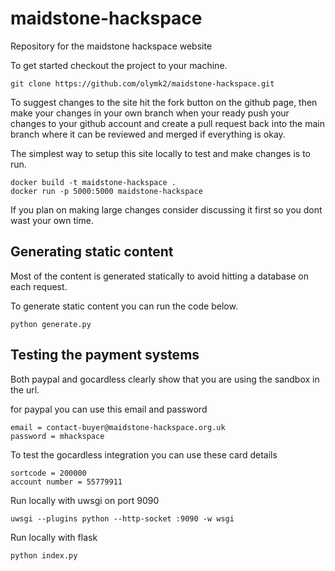 # maidstone-hackspace
Repository for the maidstone hackspace website

To get started checkout the project to your machine.

    git clone https://github.com/olymk2/maidstone-hackspace.git

To suggest changes to the site hit the fork button on the github page, then make your changes in your own branch when your ready 
push your changes to your github account and create a pull request back into the main branch where it can be reviewed and merged
if everything is okay.

The simplest way to setup this site locally to test and make changes is to run.

    docker build -t maidstone-hackspace .
    docker run -p 5000:5000 maidstone-hackspace

If you plan on making large changes consider discussing it first so you dont wast your own time.

Generating static content
-------------------------

Most of the content is generated statically to avoid hitting a database on each request.

To generate static content you can run the code below.

``` python generate.py ```


Testing the payment systems
---------------------------

Both paypal and gocardless clearly show that you are using the sandbox in the url.

for paypal you can use this email and password 

    email = contact-buyer@maidstone-hackspace.org.uk
    password = mhackspace

To test the gocardless integration you can use these card details

    sortcode = 200000
    account number = 55779911



Run locally with uwsgi on port 9090

    uwsgi --plugins python --http-socket :9090 -w wsgi

Run locally with flask

    python index.py

